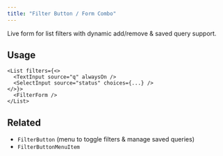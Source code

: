 ```yaml
---
title: "Filter Button / Form Combo"
---
```


Live form for list filters with dynamic add/remove & saved query support.

## Usage

```tsx
<List filters={<>
  <TextInput source="q" alwaysOn />
  <SelectInput source="status" choices={...} />
</>}>
  <FilterForm />
</List>
```

## Related

- `FilterButton` (menu to toggle filters & manage saved queries)
- `FilterButtonMenuItem`
